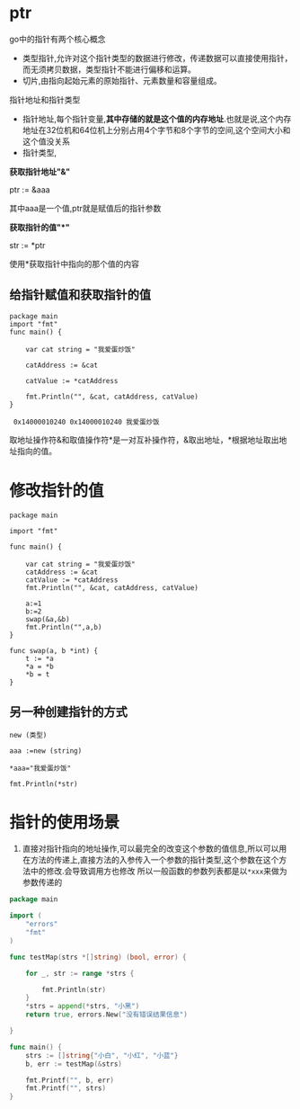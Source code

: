 # ptr
go中的指针有两个核心概念
+ 类型指针,允许对这个指针类型的数据进行修改，传递数据可以直接使用指针，而无须拷贝数据，类型指针不能进行偏移和运算。
+ 切片,由指向起始元素的原始指针、元素数量和容量组成。

指针地址和指针类型
+ 指针地址,每个指针变量,**其中存储的就是这个值的内存地址**.也就是说,这个内存地址在32位机和64位机上分别占用4个字节和8个字节的空间,这个空间大小和这个值没关系
+ 指针类型,



**获取指针地址"&"**

ptr := &aaa

其中aaa是一个值,ptr就是赋值后的指针参数

**获取指针的值"*"**

str := *ptr

使用*获取指针中指向的那个值的内容

## 给指针赋值和获取指针的值
```
package main
import "fmt"
func main() {

	var cat string = "我爱蛋炒饭"

	catAddress := &cat

	catValue := *catAddress

	fmt.Println("", &cat, catAddress, catValue)
}

 0x14000010240 0x14000010240 我爱蛋炒饭
```

取地址操作符&和取值操作符*是一对互补操作符，&取出地址，*根据地址取出地址指向的值。

# 修改指针的值

```
package main

import "fmt"

func main() {

	var cat string = "我爱蛋炒饭"
	catAddress := &cat
	catValue := *catAddress
	fmt.Println("", &cat, catAddress, catValue)

	a:=1
	b:=2
	swap(&a,&b)
	fmt.Println("",a,b)
}

func swap(a, b *int) {
	t := *a
	*a = *b
	*b = t
}

```

## 另一种创建指针的方式

`new (类型)`

```
aaa :=new (string)

*aaa="我爱蛋炒饭"

fmt.Println(*str)

```



# 指针的使用场景

1. 直接对指针指向的地址操作,可以最完全的改变这个参数的值信息,所以可以用在方法的传递上,直接方法的入参传入一个参数的指针类型,这个参数在这个方法中的修改.会导致调用方也修改
	所以一般函数的参数列表都是以`*xxx`来做为参数传递的


```go
package main

import (
	"errors"
	"fmt"
)

func testMap(strs *[]string) (bool, error) {

	for _, str := range *strs {

		fmt.Println(str)
	}
	*strs = append(*strs, "小黑")
	return true, errors.New("没有错误结果信息")

}

func main() {
	strs := []string{"小白", "小红", "小蓝"}
	b, err := testMap(&strs)

	fmt.Printf("", b, err)
	fmt.Printf("", strs)
}

```